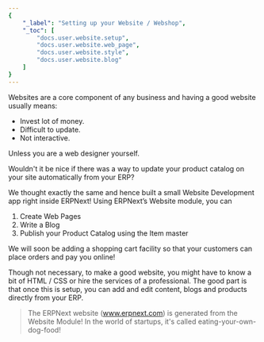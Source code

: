 ```yaml
---
{
	"_label": "Setting up your Website / Webshop",
	"_toc": [
		"docs.user.website.setup",
		"docs.user.website.web_page",
		"docs.user.website.style",
		"docs.user.website.blog"
	]
}
---
```

Websites are a core component of any business and having a good website usually means:

- Invest lot of money.
- Difficult to update.
- Not interactive.

Unless you are a web designer yourself. 

Wouldn't it be nice if there was a way to update your product catalog on your site automatically from your ERP? 

We thought exactly the same and hence built a small Website Development app right inside ERPNext! Using ERPNext’s Website module, you can

1. Create Web Pages
1. Write a Blog
1. Publish your Product Catalog using the Item master

We will soon be adding a shopping cart facility so that your customers can place orders and pay you online!

Though not necessary, to make a good website, you might have to know a bit of HTML / CSS or hire the services of a professional. The good part is that once this is setup, you can add and edit content, blogs and products directly from your ERP.

> The ERPNext website (www.erpnext.com) is generated from the Website Module! In the world of startups, it's called eating-your-own-dog-food!